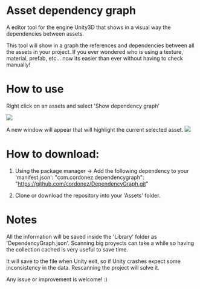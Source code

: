 # Asset dependency graph
A editor tool for the engine Unity3D that shows in a visual way the dependencies between assets.

This tool will show in a graph the references and dependencies between all the assets in your project. If you ever wondered who is using a texture, material, prefab, etc... now its easier than ever without having to check manually!

# How to use
Right click on an assets and select 'Show dependency graph'

![](https://i.imgur.com/83JdIf2.png)

A new window will appear that will highlight the current selected asset.
![](https://i.imgur.com/pT9bGzp.png)

# How to download:

1. Using the package manager -> Add the following dependency to your 'manifest.json': 
    "com.cordonez.dependencygraph": "https://github.com/cordonez/DependencyGraph.git"
    
2. Clone or download the repository into your 'Assets' folder.

# Notes

All the information will be saved inside the 'Library' folder as 'DependencyGraph.json'. Scanning big proyects can take a while so having the collection cached is very useful to save time.

It will save to the file when Unity exit, so if Unity crashes expect some inconsistency in the data. Rescanning the project will solve it.

Any issue or improvement is welcome! :)
